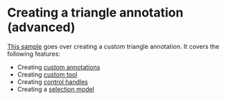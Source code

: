 # Creating a triangle annotation (advanced)

[This sample](./index.js) goes over creating a custom triangle annotation. It covers the following features:

- Creating [custom annotations](https://pdfjs.express/documentation/annotation/custom-annotations)
- Creating [custom tool](https://pdfjs.express/documentation/annotation/annotations-and-tools)
- Creating [control handles](https://pdfjs.express/api/Annotations.ControlHandle.html)
- Creating a [selection model](https://pdfjs.express/api/Annotations.SelectionModel.html)